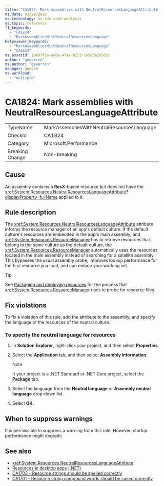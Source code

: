 ```yaml
---
title: "CA1824: Mark assemblies with NeutralResourcesLanguageAttribute | Microsoft Docs"
ms.date: 03/29/2018
ms.technology: vs-ide-code-analysis
ms.topic: reference
f1_keywords:
  - "CA1824"
  - "MarkAssembliesWithNeutralResourcesLanguage"
helpviewer_keywords:
  - "MarkAssembliesWithNeutralResourcesLanguage"
  - "CA1824"
ms.assetid: 10e97f8a-aa6e-47aa-b253-1e5d3a295d82
author: "gewarren"
ms.author: "gewarren"
manager: ghogen
ms.workload:
  - "multiple"
---
```

# CA1824: Mark assemblies with NeutralResourcesLanguageAttribute

|||
|-|-|
|TypeName|MarkAssembliesWithNeutralResourcesLanguage|
|CheckId|CA1824|
|Category|Microsoft.Performance|
|Breaking Change|Non-breaking|

## Cause

An assembly contains a **ResX**-based resource but does not have the <xref:System.Resources.NeutralResourcesLanguageAttribute?displayProperty=fullName> applied to it.

## Rule description

The <xref:System.Resources.NeutralResourcesLanguageAttribute> attribute informs the resource manager of an app's default culture. If the default culture's resources are embedded in the app's main assembly, and <xref:System.Resources.ResourceManager> has to retrieve resources that belong to the same culture as the default culture, the <xref:System.Resources.ResourceManager> automatically uses the resources located in the main assembly instead of searching for a satellite assembly. This bypasses the usual assembly probe, improves lookup performance for the first resource you load, and can reduce your working set.

> [!TIP]
> See [Packaging and deploying resources](/dotnet/framework/resources/packaging-and-deploying-resources-in-desktop-apps) for the process that <xref:System.Resources.ResourceManager> uses to probe for resource files.

## Fix violations

To fix a violation of this rule, add the attribute to the assembly, and specify the language of the resources of the neutral culture.

### To specify the neutral language for resources

1. In **Solution Explorer**, right-click your project, and then select **Properties**.

2. Select the **Application** tab, and then select **Assembly Information**.

   > [!NOTE]
   > If your project is a .NET Standard or .NET Core project, select the **Package** tab.

3. Select the language from the **Neutral language** or **Assembly neutral language** drop-down list.

4. Select **OK**.

## When to suppress warnings

It is permissible to suppress a warning from this rule. However, startup performance might degrade.

## See also

- <xref:System.Resources.NeutralResourcesLanguageAttribute>
- [Resources in desktop apps (.NET)](/dotnet/framework/resources/)
- [CA1703 - Resource strings should be spelled correctly](../code-quality/ca1703-resource-strings-should-be-spelled-correctly.md)
- [CA1701 - Resource string compound words should be cased correctly](../code-quality/ca1701-resource-string-compound-words-should-be-cased-correctly.md)